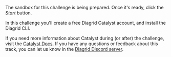 The sandbox for this challenge is being prepared. Once it's ready, click the *Start* button.

In this challenge you'll create a free Diagrid Catalyst account, and install the Diagrid CLI.

If you need more information about Catalyst during (or after) the challenge, visit the [Catalyst Docs](https://docs.diagrid.io/catalyst/). If you have any questions or feedback about this track, you can let us know in the [Diagrid Discord server](https://diagrid.ws/diagrid-discord).